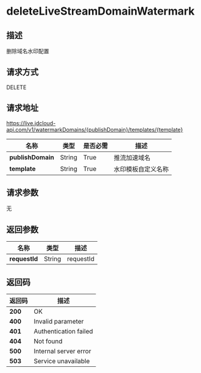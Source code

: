 # deleteLiveStreamDomainWatermark


## 描述
删除域名水印配置

## 请求方式
DELETE

## 请求地址
https://live.jdcloud-api.com/v1/watermarkDomains/{publishDomain}/templates/{template}

|名称|类型|是否必需|描述|
|---|---|---|---|
|**publishDomain**|String|True|推流加速域名|
|**template**|String|True|水印模板自定义名称|

## 请求参数
无


## 返回参数
|名称|类型|描述|
|---|---|---|
|**requestId**|String|requestId|


## 返回码
|返回码|描述|
|---|---|
|**200**|OK|
|**400**|Invalid parameter|
|**401**|Authentication failed|
|**404**|Not found|
|**500**|Internal server error|
|**503**|Service unavailable|
